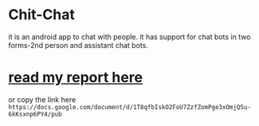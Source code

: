 # Chit-Chat
it is an android app to chat with people. it has support for chat bots in two forms-2nd person and assistant chat bots.

# [read my report here](https://docs.google.com/document/d/1T8qfbIskO2FoU7ZzfZomPge3xOmjQ5u-6kKsxnp6PY4/pub) 
  or copy the link here `https://docs.google.com/document/d/1T8qfbIskO2FoU7ZzfZomPge3xOmjQ5u-6kKsxnp6PY4/pub`

